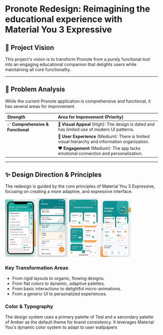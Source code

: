 # Pronote Redesign: Reimagining the educational experience with Material You 3 Expressive

## 🚀 Project Vision

This project's vision is to transform Pronote from a purely functional tool into an engaging educational companion that delights users while maintaining all core functionality.



---

## 🧐 Problem Analysis

While the current Pronote application is comprehensive and functional, it has several areas for improvement.

| Strength | Area for Improvement (Priority) |
| :--- | :--- |
| ✅ **Comprehensive & Functional** | 🎨 **Visual Appeal** (High): The design is dated and has limited use of modern UI patterns. |
| | 🤔 **User Experience** (Medium): There is limited visual hierarchy and information organization. |
| | ❤️ **Engagement** (Medium): The app lacks emotional connection and personalization. |



---

## ✨ Design Direction & Principles

The redesign is guided by the core principles of Material You 3 Expressive, focusing on creating a more adaptive, and expressive interface.

<p>
<img src="Images/Screenshot_20250824-104909.png" width="20%" alt="Redesigned Home Screen" />
<img src="Images/Screenshot_20250824-104918.png" width="20%" alt="Redesigned Home Screen" />
<img src="Images/Screenshot_20250824-104930.png" width="20%" alt="Redesigned Home Screen" />
<img src="Images/Screenshot_20250824-104944.png" width="20%" alt="Redesigned Home Screen" />
</p>

### Key Transformation Areas
* From rigid layouts to organic, flowing designs.
* From flat colors to dynamic, adaptive palettes.
* From basic interactions to delightful micro-animations.
* From a generic UI to personalized experiences.

### Color & Typography
The design system uses a primary palette of Teal and a secondary palette of Amber as the default theme for brand consistency. It leverages Material You's dynamic color system to adapt to user wallpapers
